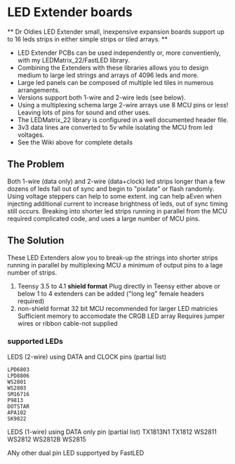 # LED Extender boards

** Dr Oldies LED Extender small, inexpensive expansion boards support up to 16 leds strips in either simple strips or tiled arrays. **

* LED Extender PCBs can be used independently or, more conventienly, with my LEDMatrix_22/FastLED library. 
* Combining the Extenders with these libraries allows you to design medium to large led strings and arrays of 4096 leds and more.
* Large led panels can be composed of multiple led tiles in numerous arrangements. 
* Versions support both 1-wire and 2-wire leds (see below).
* Using a multiplexing schema large 2-wire arrays use 8 MCU pins or less! Leaving lots of pins for sound and other uses.
* The LEDMatrix_22 library is configured in a well documented header file. 
* 3v3 data lines are converted to 5v while isolating the MCU from led voltages.
* See the Wiki above for complete details

## The Problem
Both 1-wire (data only) and 2-wire (data+clock) led strips longer than a few dozens of leds fall out of sync and begin to "pixilate" or flash randomly. Using voltage steppers can help to some extent. ing can help aEven when injecting additional current to increase brightness of leds, out of sync timing still occurs.
Breaking into shorter led strips running in parallel from the MCU required complicated code, and uses a large number of MCU pins.  
 
## The Solution 
These LED Extenders alow you to break-up the strings into shorter strips running in parallel by multiplexing MCU a minimum of output pins to a lage number of strips. 

1. Teensy 3.5 to 4.1 **shield format** 
    Plug directly in Teensy either above or below
    1 to 4 extenders can be added ("long leg" female headers required)
2. non-shield format
    32 bit MCU recommended for larger LED matricies
    Sufficient memory to accomodate the CRGB LED array
    Requires jumper wires or ribbon cable-not supplied 


### supported LEDs

LEDS (2-wire) using DATA and CLOCK pins (partial list)

    LPD6803 
    LPD8806 
    WS2801
    WS2803
    SM16716
    P9813  
    DOTSTAR  
    APA102  
    SK9822  
LEDS (1-wire) using DATA only pin (partial list)
    TX1813N1
    TX1812
    WS2811
    WS2812
    WS2812B
    WS2815

ANy other dual pin LED supportyed by FastLED